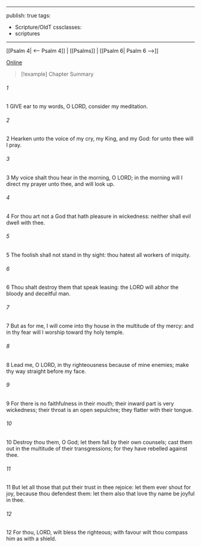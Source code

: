 

---
publish: true
tags:
  - Scripture/OldT
cssclasses:
  - scriptures
---
[[Psalm 4| <-- Psalm 4]] | [[Psalms]] | [[Psalm 6| Psalm 6 -->]]

[Online](https://churchofjesuschrist.org/study/scriptures/ot/ps/5?lang=eng)

>[!example] Chapter Summary
>
###### 1
1 GIVE ear to my words, O LORD, consider my meditation.
###### 2
2 Hearken unto the voice of my cry, my King, and my God: for unto thee will I pray.
###### 3
3 My voice shalt thou hear in the morning, O LORD; in the morning will I direct my prayer unto thee, and will look up.
###### 4
4 For thou art not a God that hath pleasure in wickedness: neither shall evil dwell with thee.
###### 5
5 The foolish shall not stand in thy sight: thou hatest all workers of iniquity.
###### 6
6 Thou shalt destroy them that speak leasing: the LORD will abhor the bloody and deceitful man.
###### 7
7 But as for me, I will come into thy house in the multitude of thy mercy: and in thy fear will I worship toward thy holy temple.
###### 8
8 Lead me, O LORD, in thy righteousness because of mine enemies; make thy way straight before my face.
###### 9
9 For there is no faithfulness in their mouth; their inward part is very wickedness; their throat is an open sepulchre; they flatter with their tongue.
###### 10
10 Destroy thou them, O God; let them fall by their own counsels; cast them out in the multitude of their transgressions; for they have rebelled against thee.
###### 11
11 But let all those that put their trust in thee rejoice: let them ever shout for joy, because thou defendest them: let them also that love thy name be joyful in thee.
###### 12
12 For thou, LORD, wilt bless the righteous; with favour wilt thou compass him as with a shield.



